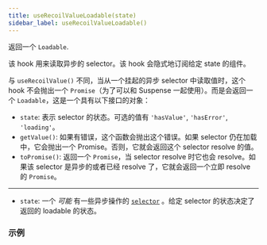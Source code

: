 ```yaml
---
title: useRecoilValueLoadable(state)
sidebar_label: useRecoilValueLoadable()
---
```


返回一个 `Loadable`.

该 hook 用来读取异步的 selector。该 hook 会隐式地订阅给定 state 的组件。

与 `useRecoilValue()` 不同，当从一个挂起的异步 selector 中读取值时，这个 hook 不会抛出一个 `Promise`（为了可以和 Suspense 一起使用）。而是会返回一个 `Loadable`，这是一个具有以下接口的对象：

- `state`: 表示 selector 的状态。可选的值有 `'hasValue'`, `'hasError'`, `'loading'`。
- `getValue()`: 如果有错误，这个函数会抛出这个错误。如果 selector 仍在加载中，它会抛出一个 Promise。否则，它就会返回这个 selector resolve 的值。
- `toPromise()`: 返回一个 `Promise`，当 selector resolve 时它也会 resolve。如果该 selector 是异步的或者已经 resolve 了，它就会返回一个立即 resolve 的 `Promise`。

---

- `state`: 一个 _可能_ 有一些异步操作的 [`selector`](/docs/api-reference/core/selector) 。给定 selector 的状态决定了返回的 loadable 的状态。

### 示例

```jsx
```
